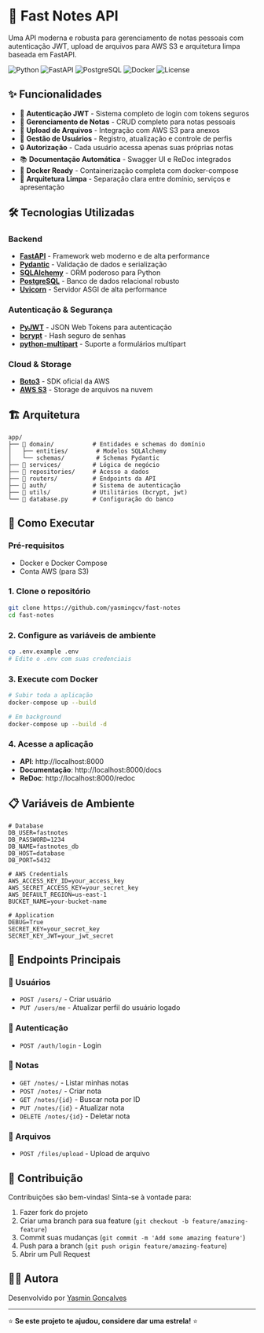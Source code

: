 # 🚀 Fast Notes API

Uma API moderna e robusta para gerenciamento de notas pessoais com autenticação JWT, upload de arquivos para AWS S3 e arquitetura limpa baseada em FastAPI.

![Python](https://img.shields.io/badge/Python-3.11-blue.svg)
![FastAPI](https://img.shields.io/badge/FastAPI-0.115.0-green.svg)
![PostgreSQL](https://img.shields.io/badge/PostgreSQL-15-blue.svg)
![Docker](https://img.shields.io/badge/Docker-ready-blue.svg)
![License](https://img.shields.io/badge/License-MIT-yellow.svg)

## ✨ Funcionalidades

- 🔐 **Autenticação JWT** - Sistema completo de login com tokens seguros
- 📝 **Gerenciamento de Notas** - CRUD completo para notas pessoais
- 📁 **Upload de Arquivos** - Integração com AWS S3 para anexos
- 👤 **Gestão de Usuários** - Registro, atualização e controle de perfis
- 🔒 **Autorização** - Cada usuário acessa apenas suas próprias notas
- 📚 **Documentação Automática** - Swagger UI e ReDoc integrados
- 🐳 **Docker Ready** - Containerização completa com docker-compose
- 🔧 **Arquitetura Limpa** - Separação clara entre domínio, serviços e apresentação

## 🛠️ Tecnologias Utilizadas

### Backend
- **[FastAPI](https://fastapi.tiangolo.com/)** - Framework web moderno e de alta performance
- **[Pydantic](https://pydantic-docs.helpmanual.io/)** - Validação de dados e serialização
- **[SQLAlchemy](https://sqlalchemy.org/)** - ORM poderoso para Python
- **[PostgreSQL](https://postgresql.org/)** - Banco de dados relacional robusto
- **[Uvicorn](https://uvicorn.org/)** - Servidor ASGI de alta performance

### Autenticação & Segurança
- **[PyJWT](https://pyjwt.readthedocs.io/)** - JSON Web Tokens para autenticação
- **[bcrypt](https://pypi.org/project/bcrypt/)** - Hash seguro de senhas
- **[python-multipart](https://pypi.org/project/python-multipart/)** - Suporte a formulários multipart

### Cloud & Storage
- **[Boto3](https://boto3.amazonaws.com/)** - SDK oficial da AWS
- **[AWS S3](https://aws.amazon.com/s3/)** - Storage de arquivos na nuvem

## 🏗️ Arquitetura

```
app/
├── 📁 domain/           # Entidades e schemas do domínio
│   ├── entities/        # Modelos SQLAlchemy
│   └── schemas/         # Schemas Pydantic
├── 📁 services/         # Lógica de negócio
├── 📁 repositories/     # Acesso a dados
├── 📁 routers/          # Endpoints da API
├── 📁 auth/             # Sistema de autenticação
├── 📁 utils/            # Utilitários (bcrypt, jwt)
└── 📄 database.py       # Configuração do banco
```

## 🚀 Como Executar

### Pré-requisitos
- Docker e Docker Compose
- Conta AWS (para S3)

### 1. Clone o repositório
```bash
git clone https://github.com/yasmingcv/fast-notes
cd fast-notes
```

### 2. Configure as variáveis de ambiente
```bash
cp .env.example .env
# Edite o .env com suas credenciais
```

### 3. Execute com Docker
```bash
# Subir toda a aplicação
docker-compose up --build

# Em background
docker-compose up --build -d
```

### 4. Acesse a aplicação
- **API**: http://localhost:8000
- **Documentação**: http://localhost:8000/docs
- **ReDoc**: http://localhost:8000/redoc

## 📋 Variáveis de Ambiente

```env
# Database
DB_USER=fastnotes
DB_PASSWORD=1234
DB_NAME=fastnotes_db
DB_HOST=database
DB_PORT=5432

# AWS Credentials
AWS_ACCESS_KEY_ID=your_access_key
AWS_SECRET_ACCESS_KEY=your_secret_key
AWS_DEFAULT_REGION=us-east-1
BUCKET_NAME=your-bucket-name

# Application
DEBUG=True
SECRET_KEY=your_secret_key
SECRET_KEY_JWT=your_jwt_secret
```

## 📖 Endpoints Principais

### 👤 Usuários
- `POST /users/` - Criar usuário
- `PUT /users/me` - Atualizar perfil do usuário logado

### 🔐 Autenticação
- `POST /auth/login` - Login

### 📝 Notas
- `GET /notes/` - Listar minhas notas
- `POST /notes/` - Criar nota
- `GET /notes/{id}` - Buscar nota por ID
- `PUT /notes/{id}` - Atualizar nota
- `DELETE /notes/{id}` - Deletar nota

### 📁 Arquivos
- `POST /files/upload` - Upload de arquivo


## 🤝 Contribuição

Contribuições são bem-vindas! Sinta-se à vontade para:

1. Fazer fork do projeto
2. Criar uma branch para sua feature (`git checkout -b feature/amazing-feature`)
3. Commit suas mudanças (`git commit -m 'Add some amazing feature'`)
4. Push para a branch (`git push origin feature/amazing-feature`)
5. Abrir um Pull Request

## 👨‍💻 Autora

Desenvolvido por [Yasmin Gonçalves](https://github.com/yasmingcv)

---

⭐ **Se este projeto te ajudou, considere dar uma estrela!** ⭐